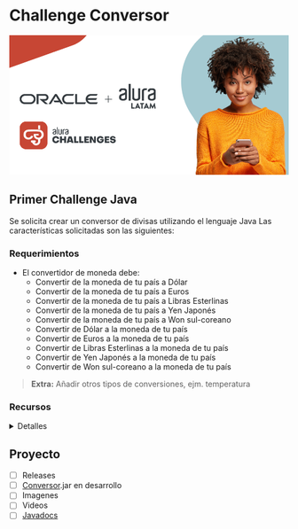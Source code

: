 # Challenge Conversor

![img](./media/alura_challenge.png)

## Primer Challenge Java

Se solicita crear un conversor de divisas utilizando el lenguaje Java
Las características solicitadas son las siguientes:

### Requerimientos

- El convertidor de moneda debe:
  - Convertir de la moneda de tu país a Dólar
  - Convertir de la moneda de tu país  a Euros
  - Convertir de la moneda de tu país  a Libras Esterlinas
  - Convertir de la moneda de tu país  a Yen Japonés
  - Convertir de la moneda de tu país  a Won sul-coreano
  - Convertir de Dólar a la moneda de tu país
  - Convertir de Euros a la moneda de tu país
  - Convertir de Libras Esterlinas a la moneda de tu país
  - Convertir de Yen Japonés a la moneda de tu país
  - Convertir de Won sul-coreano a la moneda de tu país

> **Extra:**
Añadir otros tipos de conversiones, ejm. temperatura

### Recursos

<details><summary markdown="span">Detalles</summary>

- Tablero [Trello](https://trello.com/b/ss84DsE3/g5-challenge-conversor)
- Alura Blog - java.[swing](https://www.aluracursos.com/blog/biblioteca-swing)
- Alura Blog - Eclipse
[WindowBuilder](https://www.aluracursos.com/blog/interfaces-graficas-con-eclipse-windowbuilder)
- Alura YouTube - [enums](https://www.youtube.com/watch?v=EoPvlE85XAQ)

</details>

## Proyecto

 - [ ] Releases
-  [ ] [Conversor](./target/Conversor.jar).jar en desarrollo
 - [ ] Imagenes
 - [ ] Videos
 - [ ] [Javadocs]()
